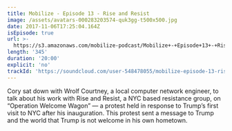 ```yaml
---
title: Mobilize - Episode 13 - Rise and Resist
image: /assets/avatars-000283203574-quk3gg-t500x500.jpg
date: 2017-11-06T17:25:04.164Z
isEpisode: true
url: >-
  https://s3.amazonaws.com/mobilize-podcast/Mobilize+-+Episode+13+-+Rise+and+Resist.wav
length: '345'
duration: '20:00'
explicit: 'no'
trackId: 'https://soundcloud.com/user-548478055/mobilize-episode-13-rise-and-resist'
---
```

Cory sat down with Wrolf Courtney, a local computer network engineer, to talk about his work with Rise and Resist, a NYC based resistance group, on “Operation Welcome Wagon” — a protest held in response to Trump’s first visit to NYC after his inauguration. This protest sent a message to Trump and the world that Trump is not welcome in his own hometown.

